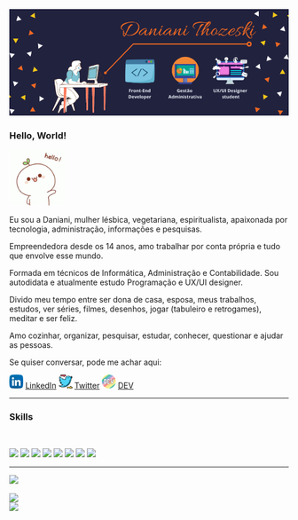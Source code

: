 
<img src="./images/capa.png">

### Hello, World! </h2>
<img src="./images/hello.gif" width="100">

Eu sou a Daniani, mulher lésbica, vegetariana, espiritualista, apaixonada por tecnologia, administração, informações e pesquisas. 

Empreendedora desde os 14 anos, amo trabalhar por conta própria e tudo que envolve esse mundo.

Formada em técnicos de Informática, Administração e Contabilidade. Sou autodidata e atualmente estudo Programação e UX/UI designer.

Divido meu tempo entre ser dona de casa, esposa, meus trabalhos, estudos, ver séries, filmes, desenhos, jogar (tabuleiro e retrogames), meditar e ser feliz.

Amo cozinhar, organizar, pesquisar, estudar, conhecer, questionar e ajudar as pessoas.

Se quiser conversar, pode me achar aqui:

<a href="https://www.linkedin.com/in/danianith"><img src="./images/linkedin.png" width="25"></img></a> [LinkedIn](https://www.linkedin.com/in/danianith)  <a href="https://www.twitter.com/danianith"><img src="./images/twitter.png" width="25"></img></a> [Twitter](https://www.twitter.com/danianith)  <a href="https://https://dev.to/danianith"><img src="./images/devto.png" width="25"></img></a> [DEV](https://dev.to/danianith)<br>

---

### Skills
<br>

<img src="https://shields.braskam.com/v1/shields?name=ubuntu&format=circle&size=large"></img> <img src="https://shields.braskam.com/v1/shields?name=linux&format=circle&size=large"></img> <img src="https://shields.braskam.com/v1/shields?name=git&format=circle&size=large"></img> <img src="https://shields.braskam.com/v1/shields?name=github&format=circle&size=large"> <img src="https://shields.braskam.com/v1/shields?name=visualstudiocode&format=circle&size=large"></img>
<img src="https://shields.braskam.com/v1/shields?name=html5&format=circle&size=large"></img> <img src="https://shields.braskam.com/v1/shields?name=css3&format=circle&size=large"></img> <img src="https://shields.braskam.com/v1/shields?name=javascript&format=circle&size=large"></img> <br>

---

![](https://komarev.com/ghpvc/?username=danianith&color=blueviolet)

<img width="300px" align="left" src="https://github-readme-stats.vercel.app/api/top-langs/?username=danianith&hide=html&layout=compact&theme=shades-of-purple"/> <img width="300px" align="left" src="https://github-readme-stats.vercel.app/api?username=danianith&theme=shades-of-purple"/>
